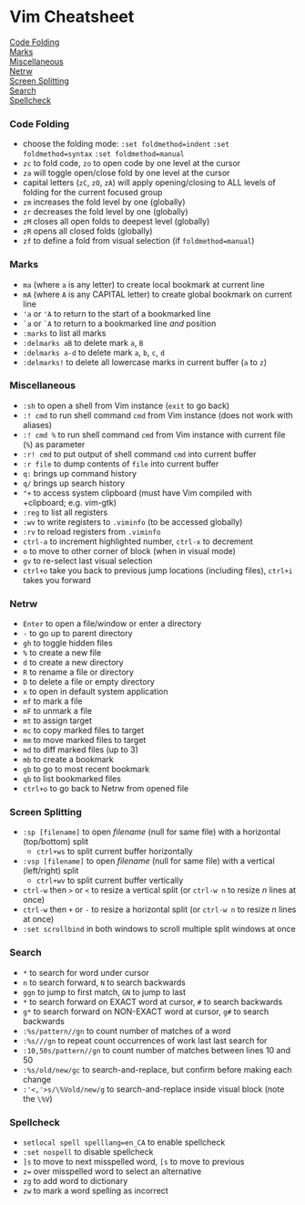 # Vim Cheatsheet

[Code Folding](#CodeFolding)   
[Marks](#Marks)  
[Miscellaneous](#Miscellaneous)   
[Netrw](#Netrw)  
[Screen Splitting](#ScreenSplitting)  
[Search](#Search)  
[Spellcheck](#Spellcheck)   

### Code Folding

* choose the folding mode:
`:set foldmethod=indent`
`:set foldmethod=syntax`
`:set foldmethod=manual`
* `zc` to fold code, `zo` to open code by one level at the cursor
* `za` will toggle open/close fold by one level at the cursor
* capital letters (`zC`, `zO`, `zA`) will apply opening/closing to ALL levels of folding for the current focused group
* `zm` increases the fold level by one (globally)
* `zr` decreases the fold level by one (globally)
* `zM` closes all open folds to deepest level (globally)
* `zR` opens all closed folds (globally)
* `zf` to define a fold from visual selection (if `foldmethod=manual`)

### Marks

* `ma` (where `a` is any letter) to create local bookmark at current line
* `mA` (where `A` is any CAPITAL letter) to create global bookmark on current line
* `'a` or `'A` to return to the start of a bookmarked line
* `` `a `` or `` `A `` to return to a bookmarked line *and* position
* `:marks` to list all marks
* `:delmarks aB` to delete mark `a`, `B`
* `:delmarks a-d` to delete mark `a`, `b`, `c`, `d`
* `:delmarks!` to delete all lowercase marks in current buffer (`a` to `z`)

### Miscellaneous

* `:sh` to open a shell from Vim instance (`exit` to go back)
* `:! cmd` to run shell command `cmd` from Vim instance (does not work with aliases)
* `:! cmd %` to run shell command `cmd` from Vim instance with current file (`%`) as parameter
* `:r! cmd` to put output of shell command `cmd` into current buffer
* `:r file` to dump contents of `file` into current buffer
* `q:` brings up command history
* `q/` brings up search history
* `"+` to access system clipboard (must have Vim compiled with +clipboard; e.g. vim-gtk)
* `:reg` to list all registers
* `:wv` to write registers to `.viminfo` (to be accessed globally) 
* `:rv` to reload registers from `.viminfo`
* `ctrl-a` to increment highlighted number, `ctrl-x` to decrement
* `o` to move to other corner of block (when in visual mode)
* `gv` to re-select last visual selection 
* `ctrl+o` take you back to previous jump locations (including files), `ctrl+i` takes you forward

### Netrw

* `Enter` to open a file/window or enter a directory
* `-` to go up to parent directory
* `gh` to toggle hidden files
* `%` to create a new file
* `d` to create a new directory
* `R` to rename a file or directory
* `D` to delete a file or empty directory
* `x` to open in default system application
* `mf` to mark a file
* `mF` to unmark a file
* `mt` to assign target
* `mc` to copy marked files to target
* `mm` to move marked files to target
* `md` to diff marked files (up to 3)
* `mb` to create a bookmark
* `gb` to go to most recent bookmark
* `qb` to list bookmarked files
* `ctrl+o` to go back to Netrw from opened file 

### Screen Splitting

* `:sp [filename]` to open _filename_ (null for same file) with a horizontal (top/bottom) split
    * `ctrl+ws` to split current buffer horizontally
* `:vsp [filename]` to open _filename_ (null for same file) with a vertical (left/right) split
    * `ctrl+wv` to split current buffer vertically
* `ctrl-w` then `>` or `<` to resize a vertical split (or `ctrl-w n` to resize _n_ lines at once)
* `ctrl-w` then `+` or `-` to resize a horizontal split (or `ctrl-w n` to resize _n_ lines at once)
* `:set scrollbind` in both windows to scroll multiple split windows at once

### Search

* `*` to search for word under cursor
* `n` to search forward, `N` to search backwards
* `ggn` to jump to first match, `GN` to jump to last
* `*` to search forward on EXACT word at cursor, `#` to search backwards
* `g*` to search forward on NON-EXACT word at cursor, `g#` to search backwards
* `:%s/pattern//gn` to count number of matches of a word
* `:%s///gn` to repeat count occurrences of work last last search for
* `:10,50s/pattern//gn` to count number of matches between lines 10 and 50
* `:%s/old/new/gc` to search-and-replace, but confirm before making each change
* `:'<,'>s/\%Vold/new/g` to search-and-replace inside visual block (note the `\%V`)

### Spellcheck

* `setlocal spell spelllang=en_CA` to enable spellcheck
* `:set nospell` to disable spellcheck
* `]s` to move to next misspelled word, `[s` to move to previous
* `z=` over misspelled word to select an alternative
* `zg` to add word to dictionary
* `zw` to mark a word spelling as incorrect
